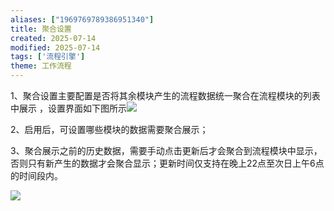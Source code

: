 ```yaml
---
aliases: ["1969769789386951340"]
title: 聚合设置
created: 2025-07-14
modified: 2025-07-14
tags: ['流程引擎']
theme: 工作流程
---
```


1、聚合设置主要配置是否将其余模块产生的流程数据统一聚合在流程模块的列表中展示 ，设置界面如下图所示![](https://myhelpdoc.oss-cn-heyuan.aliyuncs.com/mdimages/17c8fec6ccda90d5309ea725b5d0d7cc.jpg)

2、启用后，可设置哪些模块的数据需要聚合展示；

3、聚合展示之前的历史数据，需要手动点击更新后才会聚合到流程模块中显示，否则只有新产生的数据才会聚合显示；更新时间仅支持在晚上22点至次日上午6点的时间段内。

![](https://myhelpdoc.oss-cn-heyuan.aliyuncs.com/mdimages/f479fea6750283b58d5cfd20a35678b2.jpg)

